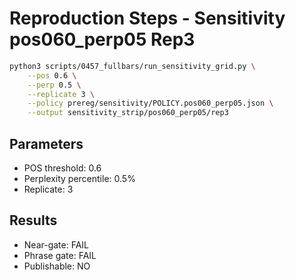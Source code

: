 # Reproduction Steps - Sensitivity pos060_perp05 Rep3

```bash
python3 scripts/0457_fullbars/run_sensitivity_grid.py \
    --pos 0.6 \
    --perp 0.5 \
    --replicate 3 \
    --policy prereg/sensitivity/POLICY.pos060_perp05.json \
    --output sensitivity_strip/pos060_perp05/rep3
```

## Parameters
- POS threshold: 0.6
- Perplexity percentile: 0.5%
- Replicate: 3

## Results
- Near-gate: FAIL
- Phrase gate: FAIL
- Publishable: NO

